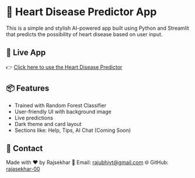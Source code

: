 # 💓 Heart Disease Predictor App

This is a simple and stylish AI-powered app built using Python and Streamlit that predicts the possibility of heart disease based on user input.

## 🚀 Live App

👉 [Click here to use the Heart Disease Predictor](https://heartdiseasepredictor-9980.streamlit.app)

## 📦 Features

- Trained with Random Forest Classifier
- User-friendly UI with background image
- Live predictions
- Dark theme and card layout
- Sections like: Help, Tips, AI Chat (Coming Soon)


## 📩 Contact

Made with ❤️ by Rajsekhar
📧 Email: [rajubhiyt@gmail.com](rajubhiyt@gmail.com)
🌐 GitHub: [rajasekhar-00](https://github.com/rajasekhar-00)

